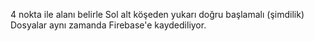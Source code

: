 4 nokta ile alanı belirle 
Sol alt köşeden yukarı doğru başlamalı (şimdilik)
Dosyalar aynı zamanda Firebase'e kaydediliyor.
